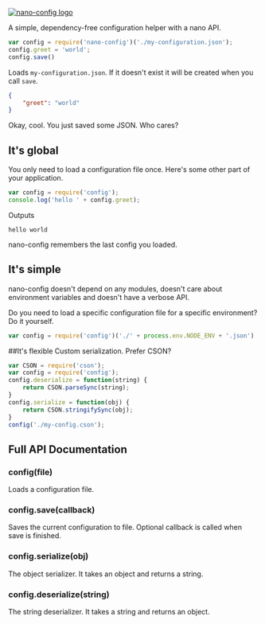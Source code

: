 [![nano-config logo](http://istheblockchainforked.com/script/nano-config.png)](http://expressjs.com/)

A simple, dependency-free configuration helper with a nano API.

```js
var config = require('nano-config')('./my-configuration.json');
config.greet = 'world';
config.save()
```
Loads `my-configuration.json`. If it doesn't exist it will be created when you call `save`.
```json
{
	"greet": "world"
}
```

Okay, cool. You just saved some JSON. Who cares?

## It's global
You only need to load a configuration file once. Here's some other part of your application.
```js
var config = require('config');
console.log('hello ' + config.greet);
```
Outputs
```
hello world
```
nano-config remembers the last config you loaded.
## It's simple
nano-config doesn't depend on any modules, doesn't care about environment variables and doesn't have a verbose API.

Do you need to load a specific configuration file for a specific environment? Do it yourself.
```js
var config = require('config')('./' + process.env.NODE_ENV + '.json')
```

##It's flexible
Custom serialization. Prefer CSON?
```js
var CSON = require('cson');
var config = require('config');
config.deserialize = function(string) {
	return CSON.parseSync(string);
}
config.serialize = function(obj) {
	return CSON.stringifySync(obj);
}
config('./my-config.cson');
```

## Full API Documentation
### config(file)
Loads a configuration file.
### config.save(callback)
Saves the current configuration to file. Optional callback is called when save is finished.
### config.serialize(obj)
The object serializer. It takes an object and returns a string.
### config.deserialize(string)
The string deserializer. It takes a string and returns an object.
